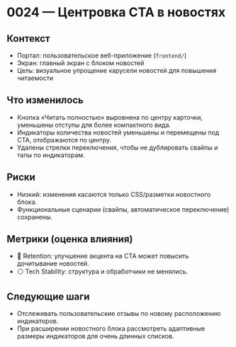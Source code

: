 # 0024 — Центровка CTA в новостях

## Контекст
- Портал: пользовательское веб-приложение (`frontend/`)
- Экран: главный экран с блоком новостей
- Цель: визуальное упрощение карусели новостей для повышения читаемости

## Что изменилось
- Кнопка «Читать полностью» выровнена по центру карточки, уменьшены отступы для более компактного вида.
- Индикаторы количества новостей уменьшены и перемещены под CTA, отображаются по центру.
- Удалены стрелки переключения, чтобы не дублировать свайпы и тапы по индикаторам.

## Риски
- Низкий: изменения касаются только CSS/разметки новостного блока.
- Функциональные сценарии (свайпы, автоматическое переключение) сохранены.

## Метрики (оценка влияния)
- 🔵 Retention: улучшение акцента на CTA может повысить дочитывание новостей.
- ⚪ Tech Stability: структура и обработчики не менялись.

## Следующие шаги
- Отслеживать пользовательские отзывы по новому расположению индикаторов.
- При расширении новостного блока рассмотреть адаптивные размеры индикаторов для очень длинных списков.
